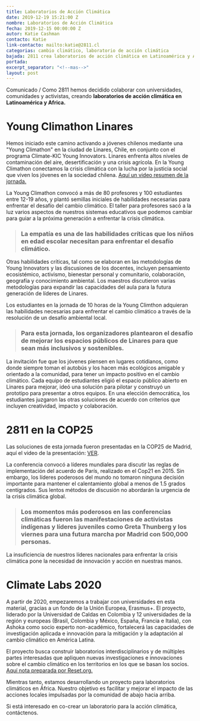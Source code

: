 ```yaml
---
title: Laboratorios de Acción Climática
date: 2019-12-19 15:21:00 Z
nombre: Laboratorios de Acción Climática
fecha: 2019-12-15 00:00:00 Z
autor: Katie Cashman
contacto: Katie
link-contacto: mailto:katie@2811.cl
categorias: cambio climático, laboratorio de acción climática
bajada: 2811 crea laboratorios de acción climática en Latinoamérica y Africa
portada: 
excerpt_separator: "<!--mas-->"
layout: post
---
```


Comunicado / Como 2811 hemos decidido colaborar con universidades, comunidades y activistas, creando **laboratorios de acción climática en Latinoamérica y Africa.**

<!--mas-->

# Young Climathon Linares

Hemos iniciado este camino activando a jóvenes chilenos mediante una "Young Climathon" en la ciudad de Linares, Chile, en conjunto con el programa Climate-KIC Young Innovators. Linares enfrenta altos niveles de contaminación del aire, desertificación y una crisis agrícola. En la Young Climathon conectamos la crisis climática con la lucha por la justicia social que viven los jóvenes en la sociedad chilena. [Aquí un video resumen de la jornada.](https://youtu.be/L9h5ZFk3xBY)

La Young Climathon convocó a más de 80 profesores y 100 estudiantes entre 12-19 años, y plantó semillas iniciales de habilidades necesarias para enfrentar el desafío del cambio climático. El taller para profesores sacó a la luz varios aspectos de nuestros sistemas educativos que podemos cambiar para guiar a la próxima generación a enfrentar la crisis climática.

> ### La empatía es una de las habilidades críticas que los niños en edad escolar necesitan para enfrentar el desafío climático.

Otras habilidades críticas, tal como se elaboran en las metodologías de Young Innovators y las discusiones de los docentes, incluyen pensamiento ecosistémico, activismo, bienestar personal y comunitario, colaboración, geografía y conocimiento ambiental. Los maestros discutieron varias metodologías para expandir las capacidades del aula para la futura generación de líderes de Linares.

Los estudiantes en la jornada de 10 horas de la Young Climthon adquieran las habilidades necesarias para enfrentar el cambio climático a través de la resolución de un desafío ambiental local.

> ### Para esta jornada, los organizadores plantearon el desafío de mejorar los espacios públicos de Linares para que sean más inclusivos y sostenibles.

La invitación fue que los jóvenes piensen en lugares cotidianos, como donde siempre toman el autobús y los hacen más ecológicos amigable y orientado a la comunidad, para tener un impacto positivo en el cambio climático. Cada equipo de estudiantes eligió el espacio público abierto en Linares para mejorar, ideó una solución para pilotar y construyó un prototipo para presentar a otros equipos. En una elección democrática, los estudiantes juzgaron las otras soluciones de acuerdo con criterios que incluyen creatividad, impacto y colaboración.

# 2811 en la COP25

Las soluciones de esta jornada fueron presentadas en la COP25 de Madrid, aquí el video de la presentación: [VER](https://youtu.be/RuSKpf4uAGw).

La conferencia convocó a líderes mundiales para discutir las reglas de implementación del acuerdo de París, realizado en el Cop21 en 2015. Sin embargo, los líderes poderosos del mundo no tomaron ninguna decisión importante para mantener el calentamiento global a menos de 1.5 grados centígrados. Sus lentos métodos de discusión no abordarán la urgencia de la crisis climática global.

> ### Los momentos más poderosos en las conferencias climáticas fueron las manifestaciones de activistas indígenas y líderes juveniles como Greta Thunberg y los viernes para una futura marcha por Madrid con 500,000 personas.

La insuficiencia de nuestros líderes nacionales para enfrentar la crisis climática pone la necesidad de innovación y acción en nuestras manos.

# Climate Labs 2020

A partir de 2020, empezaremos a trabajar con universidades en esta material, gracias a un fondo de la Unión Europea, Erasmus\+. El proyecto, liderado por la Universidad de Caldas en Colombia y 12 universidades de la región y europeas (Brasil, Colombia y México, España, Francia e Italia), con Ashoka como socio experto non-académico, fortalecerá las capacidades de investigación aplicada e innovación para la mitigación y la adaptación al cambio climático en América Latina.

El proyecto busca construir laboratorios interdisciplinarios y de múltiples partes interesadas que apliquen nuevas investigaciones e innovaciones sobre el cambio climático en los territorios en los que se basan los socios. [Aquí nota preparada por Reset.org.](https://en.reset.org/blog/eu-funds-latin-american-climate-labs-support-local-innovation-global-climate-challenges-1104201)

Mientras tanto, estamos desarrollando un proyecto para laboratorios climáticos en África. Nuestro objetivo es facilitar y mejorar el impacto de las acciones locales impulsadas por la comunidad de abajo hacia arriba.

Si está interesado en co-crear un laboratorio para la acción climática, contáctenos.